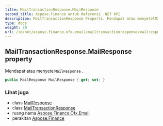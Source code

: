 ```yaml
---
title: MailTransactionResponse.MailResponse
second_title: Aspose.Finance untuk Referensi .NET API
description: MailTransactionResponse Properti. Mendapat atau menyetelMailResponse .
type: docs
weight: 20
url: /id/net/aspose.finance.ofx.email/mailtransactionresponse/mailresponse/
---
```

## MailTransactionResponse.MailResponse property

Mendapat atau menyetel`MailResponse` .

```csharp
public MailResponse MailResponse { get; set; }
```

### Lihat juga

* class [MailResponse](../../mailresponse/)
* class [MailTransactionResponse](../)
* ruang nama [Aspose.Finance.Ofx.Email](../../mailtransactionresponse/)
* perakitan [Aspose.Finance](../../../)


